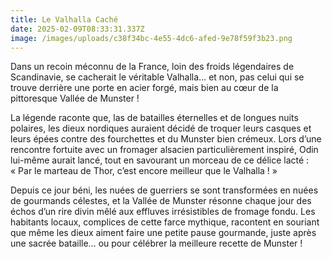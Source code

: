 ```yaml
---
title: Le Valhalla Caché
date: 2025-02-09T08:33:31.337Z
image: /images/uploads/c38f34bc-4e55-4dc6-afed-9e78f59f3b23.png
---
```

Dans un recoin méconnu de la France, loin des froids légendaires de Scandinavie, se cacherait le véritable Valhalla… et non, pas celui qui se trouve derrière une porte en acier forgé, mais bien au cœur de la pittoresque Vallée de Munster !

La légende raconte que, las de batailles éternelles et de longues nuits polaires, les dieux nordiques auraient décidé de troquer leurs casques et leurs épées contre des fourchettes et du Munster bien crémeux. Lors d’une rencontre fortuite avec un fromager alsacien particulièrement inspiré, Odin lui-même aurait lancé, tout en savourant un morceau de ce délice lacté :\
« Par le marteau de Thor, c’est encore meilleur que le Valhalla ! »

Depuis ce jour béni, les nuées de guerriers se sont transformées en nuées de gourmands célestes, et la Vallée de Munster résonne chaque jour des échos d’un rire divin mêlé aux effluves irrésistibles de fromage fondu. Les habitants locaux, complices de cette farce mythique, racontent en souriant que même les dieux aiment faire une petite pause gourmande, juste après une sacrée bataille… ou pour célébrer la meilleure recette de Munster !